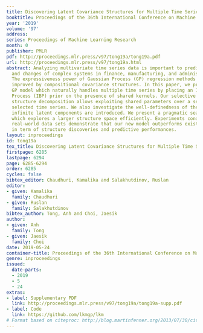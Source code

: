 ```yaml
---
title: Discovering Latent Covariance Structures for Multiple Time Series
booktitle: Proceedings of the 36th International Conference on Machine Learning
year: '2019'
volume: '97'
address: 
series: Proceedings of Machine Learning Research
month: 0
publisher: PMLR
pdf: http://proceedings.mlr.press/v97/tong19a/tong19a.pdf
url: http://proceedings.mlr.press/v97/tong19a.html
abstract: Analyzing multivariate time series data is important to predict future events
  and changes of complex systems in finance, manufacturing, and administrative decisions.
  The expressiveness power of Gaussian Process (GP) regression methods has been significantly
  improved by compositional covariance structures. In this paper, we present a new
  GP model which naturally handles multiple time series by placing an Indian Buffet
  Process (IBP) prior on the presence of shared kernels. Our selective covariance
  structure decomposition allows exploiting shared parameters over a set of multiple,
  selected time series. We also investigate the well-definedness of the models when
  infinite latent components are introduced. We present a pragmatic search algorithm
  which explores a larger structure space efficiently. Experiments conducted on five
  real-world data sets demonstrate that our new model outperforms existing methods
  in term of structure discoveries and predictive performances.
layout: inproceedings
id: tong19a
tex_title: Discovering Latent Covariance Structures for Multiple Time Series
firstpage: 6285
lastpage: 6294
page: 6285-6294
order: 6285
cycles: false
bibtex_editor: Chaudhuri, Kamalika and Salakhutdinov, Ruslan
editor:
- given: Kamalika
  family: Chaudhuri
- given: Ruslan
  family: Salakhutdinov
bibtex_author: Tong, Anh and Choi, Jaesik
author:
- given: Anh
  family: Tong
- given: Jaesik
  family: Choi
date: 2019-05-24
container-title: Proceedings of the 36th International Conference on Machine Learning
genre: inproceedings
issued:
  date-parts:
  - 2019
  - 5
  - 24
extras:
- label: Supplementary PDF
  link: http://proceedings.mlr.press/v97/tong19a/tong19a-supp.pdf
- label: Code
  link: https://github.com/lkmgp/lkm
# Format based on citeproc: http://blog.martinfenner.org/2013/07/30/citeproc-yaml-for-bibliographies/
---
```

